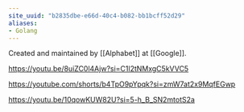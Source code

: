 ```yaml
---
site_uuid: "b2835dbe-e66d-40c4-b082-bb1bcff52d29"
aliases:
- Golang
---
```


Created and maintained by [[Alphabet]] at [[Google]]. 

https://youtu.be/8uiZC0l4Ajw?si=C1l2tNMxgC5kVVC5

https://youtube.com/shorts/b4TpO9pYpqk?si=zmW7at2x9MqfEGwp

https://youtu.be/10qowKUW82U?si=5-h_B_SN2mtotS2a